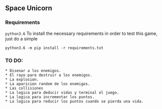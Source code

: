 ## Space Unicorn

### Requirements
`python3.6`
To install the necessary requirements in order to test this game, just do a simple

```python3
python3.6 -m pip install -r requirements.txt
```

### TO DO:

    * Disenar a los enemigos.
    * El rayo para destruir a los enemigos.
    * La explosion.
    * La aparicion random de los enemigos.
    * Las collisiones
    * La logica para deducir vidas y terminal el juego.
    * La logica para incrementar los puntos.
    * La logica para reducir los puntos cuando se pierda una vida.